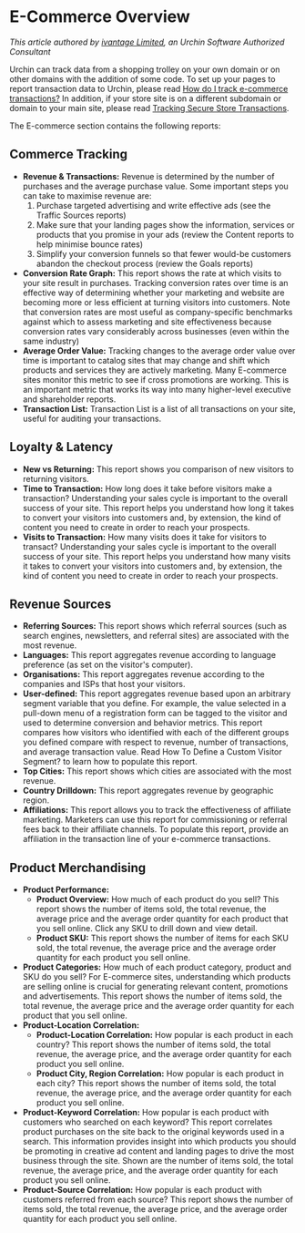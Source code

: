 # E-Commerce Overview #

_This article authored by [ivantage Limited](https://secure.urchin.com/helpwiki/en/ivantageLimited), an Urchin Software Authorized Consultant_

Urchin can track data from a shopping trolley on your own domain or on other domains with the addition of some code. To set up your pages to report transaction data to Urchin, please read [How do I track e-commerce transactions?](https://secure.urchin.com/helpwiki/en/How_do_I_track_e-commerce_transactions%3F) In addition, if your store site is on a different subdomain or domain to your main site, please read [Tracking Secure Store Transactions](https://secure.urchin.com/helpwiki/en/Tracking_Secure_Store_Transactions).

The E-commerce section contains the following reports:

## Commerce Tracking ##
  * **Revenue & Transactions:** Revenue is determined by the number of purchases and the average purchase value. Some important steps you can take to maximise revenue are:
    1. Purchase targeted advertising and write effective ads (see the Traffic Sources reports)
    1. Make sure that your landing pages show the information, services or products that you promise in your ads (review the Content reports to help minimise bounce rates)
    1. Simplify your conversion funnels so that fewer would-be customers abandon the checkout process (review the Goals reports)
  * **Conversion Rate Graph:** This report shows the rate at which visits to your site result in purchases. Tracking conversion rates over time is an effective way of determining whether your marketing and website are becoming more or less efficient at turning visitors into customers. Note that conversion rates are most useful as company-specific benchmarks against which to assess marketing and site effectiveness because conversion rates vary considerably across businesses (even within the same industry)
  * **Average Order Value:** Tracking changes to the average order value over time is important to catalog sites that may change and shift which products and services they are actively marketing. Many E-commerce sites monitor this metric to see if cross promotions are working. This is an important metric that works its way into many higher-level executive and shareholder reports.
  * **Transaction List:** Transaction List is a list of all transactions on your site, useful for auditing your transactions.

## Loyalty & Latency ##

  * **New vs Returning:** This report shows you comparison of new visitors to returning visitors.
  * **Time to Transaction:** How long does it take before visitors make a transaction? Understanding your sales cycle is important to the overall success of your site. This report helps you understand how long it takes to convert your visitors into customers and, by extension, the kind of content you need to create in order to reach your prospects.
  * **Visits to Transaction:** How many visits does it take for visitors to transact? Understanding your sales cycle is important to the overall success of your site. This report helps you understand how many visits it takes to convert your visitors into customers and, by extension, the kind of content you need to create in order to reach your prospects.

## Revenue Sources ##

  * **Referring Sources:** This report shows which referral sources (such as search engines, newsletters, and referral sites) are associated with the most revenue.
  * **Languages:** This report aggregates revenue according to language preference (as set on the visitor's computer).
  * **Organisations:** This report aggregates revenue according to the companies and ISPs that host your visitors.
  * **User-defined:** This report aggregates revenue based upon an arbitrary segment variable that you define. For example, the value selected in a pull-down menu of a registration form can be tagged to the visitor and used to determine conversion and behavior metrics. This report compares how visitors who identified with each of the different groups you defined compare with respect to revenue, number of transactions, and average transaction value. Read How To Define a Custom Visitor Segment? to learn how to populate this report.
  * **Top Cities:** This report shows which cities are associated with the most revenue.
  * **Country Drilldown:** This report aggregates revenue by geographic region.
  * **Affiliations:** This report allows you to track the effectiveness of affiliate marketing. Marketers can use this report for commissioning or referral fees back to their affiliate channels. To populate this report, provide an affiliation in the transaction line of your e-commerce transactions.

## Product Merchandising ##

  * **Product Performance:**
    * **Product Overview:** How much of each product do you sell? This report shows the number of items sold, the total revenue, the average price and the average order quantity for each product that you sell online. Click any SKU to drill down and view detail.
    * **Product SKU:** This report shows the number of items for each SKU sold, the total revenue, the average price and the average order quantity for each product you sell online.
  * **Product Categories:** How much of each product category, product and SKU do you sell? For E-commerce sites, understanding which products are selling online is crucial for generating relevant content, promotions and advertisements. This report shows the number of items sold, the total revenue, the average price and the average order quantity for each product that you sell online.
  * **Product-Location Correlation:**
    * **Product-Location Correlation:** How popular is each product in each country? This report shows the number of items sold, the total revenue, the average price, and the average order quantity for each product you sell online.
    * **Product City, Region Correlation:** How popular is each product in each city? This report shows the number of items sold, the total revenue, the average price, and the average order quantity for each product you sell online.
  * **Product-Keyword Correlation:** How popular is each product with customers who searched on each keyword? This report correlates product purchases on the site back to the original keywords used in a search. This information provides insight into which products you should be promoting in creative ad content and landing pages to drive the most business through the site. Shown are the number of items sold, the total revenue, the average price, and the average order quantity for each product you sell online.
  * **Product-Source Correlation:** How popular is each product with customers referred from each source? This report shows the number of items sold, the total revenue, the average price, and the average order quantity for each product you sell online.
